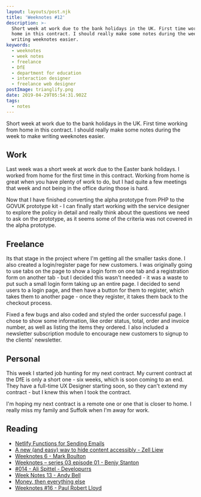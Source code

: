 ```yaml
---
layout: layouts/post.njk
title: 'Weeknotes #12'
description: >-
  Short week at work due to the bank holidays in the UK. First time working from
  home in this contract. I should really make some notes during the week to make
  writing weeknotes easier.
keywords:
  - weeknotes
  - week notes
  - freelance
  - DfE
  - department for education
  - interaction designer
  - freelance web designer
postImage: trianglify.png
date: 2019-04-29T05:54:31.902Z
tags:
  - notes
---
```

Short week at work due to the bank holidays in the UK. First time working from home in this contract. I should really make some notes during the week to make writing weeknotes easier.

## Work

Last week was a short week at work due to the Easter bank holidays. I worked from home for the first time in this contract. Working from home is great when you have plenty of work to do, but I had quite a few meetings that week and not being in the office during those is hard.

Now that I have finished converting the alpha prototype from PHP to the GOVUK prototype kit - I can finally start working with the service designer to explore the policy in detail and really think about the questions we need to ask on the prototype, as it seems some of the criteria was not covered in the alpha prototype.

## Freelance
Its that stage in the project where I'm getting all the smaller tasks done. I also created a login/register page for new customers. I was originally going to use tabs on the page to show a login form on one tab and a registration form on another tab - but I decided this wasn't needed - it was a waste to put such a small login form taking up an entire page. I decided to send users to a login page, and then have a button for them to register, which takes them to another page - once they register, it takes them back to the checkout process.

Fixed a few bugs and also coded and styled the order successful page. I chose to show some information, like order status, total, order and invoice number, as well as listing the items they ordered. I also included a newsletter subscription module to encourage new customers to signup to the clients' newsletter.

## Personal

This week I started job hunting for my next contract. My current contract at the DfE is only a short one - six weeks, which is soon coming to an end. They have a full-time UX Designer starting soon, so they can't extend my contract - but I knew this when I took the contract.

I'm hoping my next contract is a remote one or one that is closer to home. I really miss my family and Suffolk when I'm away for work.

## Reading

- [Netlify Functions for Sending Emails](https://css-tricks.com/netlify-functions-for-sending-emails/ "Netlify Functions for Sending Emails")
- [A new (and easy) way to hide content accessibly - Zell Liew](https://zellwk.com/blog/hide-content-accessibly/ "A new (and easy) way to hide content accessibly | Zell Liew")
- [Weeknotes 6 - Mark Boulton](https://markboulton.co.uk/ "Weeknotes 6")
- [Weeknotes – series 03 episode 01 - Benjy Stanton](https://www.benjystanton.co.uk/blog/weeknotes-series-03-episode-01/ "Weeknotes – series 03 episode 01 – Benjy Stanton")
- [#014 - Ali Spittel - Developurrs](https://developur.rs/posts/ali-spittel/ "#014 - Ali Spittel - Developurrs")
- [Week Notes 13 - Andy Bell](https://andy-bell.design/wrote/week-notes-13/ "Week Notes 13 - Andy Bell")
- [Money, then everything else](https://mailchi.mp/pjrvs/money-then-everything-else?e=d323ecd773 "Money, then everything else")
- [Weeknotes #16 - Paul Robert Lloyd](https://paulrobertlloyd.com/2019/04/weeknotes_16 "Weeknotes #16")
